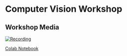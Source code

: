 # Computer Vision Workshop

## Workshop Media

[![Recording](https://i.ytimg.com/vi/1cxX1iUzbBY/maxresdefault.jpg)](https://youtu.be/1cxX1iUzbBY)

[Colab Notebook](https://colab.research.google.com/drive/1Ae78wnjYbrhsvPoiIWq3UGMdYomUvyhY?usp=sharing)
